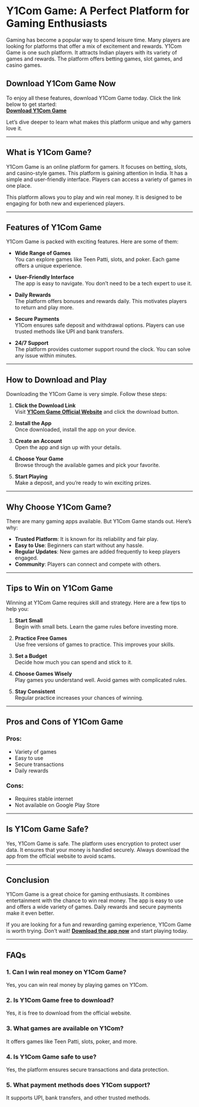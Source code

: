 # Y1Com Game: A Perfect Platform for Gaming Enthusiasts  

Gaming has become a popular way to spend leisure time. Many players are looking for platforms that offer a mix of excitement and rewards. Y1Com Game is one such platform. It attracts Indian players with its variety of games and rewards. The platform offers betting games, slot games, and casino games.  

## **Download Y1Com Game Now**  
To enjoy all these features, download Y1Com Game today. Click the link below to get started:  
[**Download Y1Com Game**](https://t.co/mZcbGWXk6R)  

Let’s dive deeper to learn what makes this platform unique and why gamers love it.  

---

## **What is Y1Com Game?**  

Y1Com Game is an online platform for gamers. It focuses on betting, slots, and casino-style games. This platform is gaining attention in India. It has a simple and user-friendly interface. Players can access a variety of games in one place.  

This platform allows you to play and win real money. It is designed to be engaging for both new and experienced players.  

---

## **Features of Y1Com Game**  

Y1Com Game is packed with exciting features. Here are some of them:  

- **Wide Range of Games**  
  You can explore games like Teen Patti, slots, and poker. Each game offers a unique experience.  

- **User-Friendly Interface**  
  The app is easy to navigate. You don’t need to be a tech expert to use it.  

- **Daily Rewards**  
  The platform offers bonuses and rewards daily. This motivates players to return and play more.  

- **Secure Payments**  
  Y1Com ensures safe deposit and withdrawal options. Players can use trusted methods like UPI and bank transfers.  

- **24/7 Support**  
  The platform provides customer support round the clock. You can solve any issue within minutes.  

---

## **How to Download and Play**  

Downloading the Y1Com Game is very simple. Follow these steps:  

1. **Click the Download Link**  
   Visit [**Y1Com Game Official Website**](https://t.co/mZcbGWXk6R) and click the download button.  

2. **Install the App**  
   Once downloaded, install the app on your device.  

3. **Create an Account**  
   Open the app and sign up with your details.  

4. **Choose Your Game**  
   Browse through the available games and pick your favorite.  

5. **Start Playing**  
   Make a deposit, and you’re ready to win exciting prizes.  

---

## **Why Choose Y1Com Game?**  

There are many gaming apps available. But Y1Com Game stands out. Here’s why:  

- **Trusted Platform**: It is known for its reliability and fair play.  
- **Easy to Use**: Beginners can start without any hassle.  
- **Regular Updates**: New games are added frequently to keep players engaged.  
- **Community**: Players can connect and compete with others.  

---

## **Tips to Win on Y1Com Game**  

Winning at Y1Com Game requires skill and strategy. Here are a few tips to help you:  

1. **Start Small**  
   Begin with small bets. Learn the game rules before investing more.  

2. **Practice Free Games**  
   Use free versions of games to practice. This improves your skills.  

3. **Set a Budget**  
   Decide how much you can spend and stick to it.  

4. **Choose Games Wisely**  
   Play games you understand well. Avoid games with complicated rules.  

5. **Stay Consistent**  
   Regular practice increases your chances of winning.  

---

## **Pros and Cons of Y1Com Game**  

### **Pros:**  
- Variety of games  
- Easy to use  
- Secure transactions  
- Daily rewards  

### **Cons:**  
- Requires stable internet  
- Not available on Google Play Store  

---

## **Is Y1Com Game Safe?**  

Yes, Y1Com Game is safe. The platform uses encryption to protect user data. It ensures that your money is handled securely. Always download the app from the official website to avoid scams.  

---

## **Conclusion**  

Y1Com Game is a great choice for gaming enthusiasts. It combines entertainment with the chance to win real money. The app is easy to use and offers a wide variety of games. Daily rewards and secure payments make it even better.  

If you are looking for a fun and rewarding gaming experience, Y1Com Game is worth trying. Don’t wait! [**Download the app now**](https://t.co/mZcbGWXk6R) and start playing today.  

---

## **FAQs**  

### **1. Can I win real money on Y1Com Game?**  
Yes, you can win real money by playing games on Y1Com.  

### **2. Is Y1Com Game free to download?**  
Yes, it is free to download from the official website.  

### **3. What games are available on Y1Com?**  
It offers games like Teen Patti, slots, poker, and more.  

### **4. Is Y1Com Game safe to use?**  
Yes, the platform ensures secure transactions and data protection.  

### **5. What payment methods does Y1Com support?**  
It supports UPI, bank transfers, and other trusted methods.  
